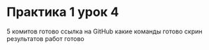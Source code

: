# Практика 1 урок 4

5 комитов готово
ссылка на GitHub 
какие команды готово
скрин результатов работ готово

